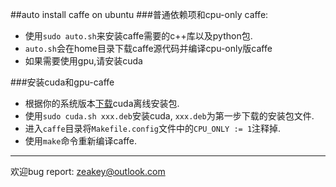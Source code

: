 ##auto install caffe on ubuntu
###普通依赖项和cpu-only caffe:
* 使用`sudo auto.sh`来安装caffe需要的c++库以及python包.
* `auto.sh`会在home目录下载caffe源代码并编译cpu-only版caffe
* 如果需要使用gpu,请安装cuda

###安装cuda和gpu-caffe
* 根据你的系统版本[下载](https://developer.nvidia.com/cuda-downloads)cuda离线安装包.
* 使用`sudo cuda.sh xxx.deb`安装cuda, `xxx.deb`为第一步下载的安装包文件.
* 进入`caffe`目录将`Makefile.config`文件中的`CPU_ONLY := 1`注释掉.
* 使用`make`命令重新编译caffe.

___

欢迎bug report: zeakey@outlook.com
